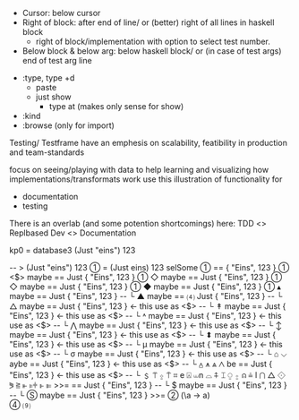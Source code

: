 
- Cursor: below cursor
- Right of block: after end of line/ or (better) right of all lines in haskell block
  * right of block/implementation with option to select test number.
- Below block & below arg: below haskell block/ or (in case of test args) end of test arg line

* :type, type +d
  * paste
  * just show
    * type at (makes only sense for show)
* :kind
* :browse (only for import)


Testing/ Testframe have an emphesis on scalability, featibility in production and team-standards

focus on seeing/playing with data
to help learning and visualizing how implementations/transformats work
use this illustration of functionality for 
* documentation
* testing

There is an overlab (and some potention shortcomings) here:
  TDD <> Replbased Dev <> Documentation


kp0 = database3 (Just "eins") 123

-- > (Just "eins") 123
①  = (Just eins) 123
selSome ①  == { "Eins", 123 }
①  <$> maybe == Just { "Eins", 123 }
①  ◇ maybe == Just { "Eins", 123 }
①  ◇ maybe == Just { "Eins", 123 }
①  ◆ maybe == Just { "Eins", 123 }
①  ▴ maybe == Just { "Eins", 123 }
-- └ ▲ maybe == ⑷ Just { "Eins", 123 }
-- └ △ maybe == Just { "Eins", 123 }   ← this use as <$>
-- └ ↟ maybe == Just { "Eins", 123 }   ← this use as <$>
-- └ ˄ maybe == Just { "Eins", 123 }   ← this use as <$>
-- └ ⋀ maybe == Just { "Eins", 123 }   ← this use as <$>
-- └ ↕ maybe == Just { "Eins", 123 }   ← this use as <$>
-- └ ⬍ maybe == Just { "Eins", 123 }   ← this use as <$>
-- └ μ maybe == Just { "Eins", 123 }   ← this use as <$>
-- └ σ maybe == Just { "Eins", 123 }   ← this use as <$>
-- └ ⌂ ⌵ aybe == Just { "Eins", 123 }   ← this use as <$>
-- └ ⩟ ⩚ ⩓ ⋀ be == Just { "Eins", 123 }   ← this use as <$>
-- └ ﹩ ⍡ ⍚ ⍑ ⌗ e ⍓ ⏙n ⌓ ⍏ ⌶ ⍜ ⍛ ⍝ ≗ l ⋂ △ ⟐ ⪜ ≧ ⫦ ⊧⫩ ⊩ ⊫ >>= == Just { "Eins", 123 }
-- └ $ maybe == Just { "Eins", 123 }
-- └ Ⓢ  maybe == Just { "Eins", 123 } >>=
②            (\a → a)              
④
⑼

